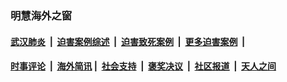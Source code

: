 
### 明慧海外之窗

####  [武汉肺炎](indexes/365.md?t=03290501) &nbsp;|&nbsp;  [迫害案例综述](indexes/328.md?t=03290501) &nbsp;|&nbsp; [迫害致死案例](indexes/277.md?t=03290501)  &nbsp;|&nbsp; [更多迫害案例](indexes/81.md?t=03290501)  &nbsp;|&nbsp; 
####  [时事评论](indexes/19.md?t=03290501) &nbsp;|&nbsp; [海外简讯](indexes/245.md?t=03290501)&nbsp;|&nbsp;  [社会支持](indexes/140.md?t=03290501) &nbsp;|&nbsp; [褒奖决议](indexes/282.md?t=03290501) &nbsp;|&nbsp; [社区报道](indexes/91.md?t=03290501)  &nbsp;|&nbsp; [天人之间](indexes/78.md?t=03290501) 

